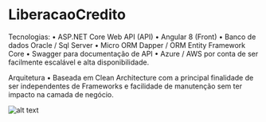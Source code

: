 # LiberacaoCredito

Tecnologias:
•	ASP.NET Core Web API (API)
•	Angular 8 (Front)
•	Banco de dados Oracle / Sql Server
•	Micro ORM Dapper / ORM Entity Framework Core
•	Swagger para documentação de API
•	Azure / AWS por conta de ser facilmente escalável e alta disponibilidade.

Arquitetura
•	Baseada em Clean Architecture com a principal finalidade de ser independentes de Frameworks e facilidade de manutenção 
  sem ter impacto na camada de negócio.


![alt text](https://docs.microsoft.com/en-us/dotnet/architecture/modern-web-apps-azure/media/image5-7.png)
